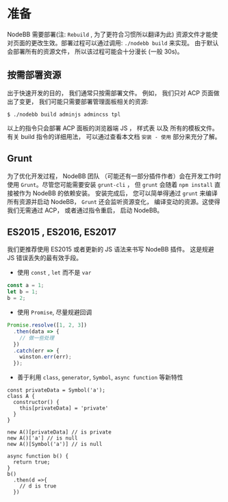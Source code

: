 # 准备
NodeBB 需要部署(注: `Rebuild` , 为了更符合习惯所以翻译为此) 资源文件才能使对页面的更改生效。部署过程可以通过调用: `./nodebb build` 来实现。 由于默认会部署所有的资源文件， 所以该过程可能会十分漫长 (一般 30s)。

## 按需部署资源
出于快速开发的目的， 我们通常只按需部署文件。
例如， 我们只对 ACP 页面做出了变更， 我们可能只需要部署管理面板相关的资源:
```
$ ./nodebb build adminjs admincss tpl
```
以上的指令只会部署 ACP 面板的浏览器端 JS ， 样式表 以及 所有的模板文件。
有关 build 指令的详细用法， 可以通过查看本文档 `安装 - 使用` 部分来充分了解。

## Grunt
为了优化开发过程， NodeBB 团队 （可能还有一部分插件作者）会在开发工作时使用 `Grunt`。尽管您可能需要安装 `grunt-cli` ， 但 `grunt` 会随着 `npm install` 直接被作为 NodeBB 的依赖安装。
安装完成后， 您可以简单得通过 `grunt` 来编译所有资源并启动 NodeBB， `Grunt` 还会监听资源变化， 编译变动的资源。这使得我们无需通过 ACP， 或者通过指令重启， 启动 NodeBB。

## ES2015 , ES2016, ES2017
我们更推荐使用 ES2015 或者更新的 JS 语法来书写 NodeBB 插件。 这是规避 JS 错误丢失的最有效手段。
* 使用 `const` , `let` 而不是 `var`
```javascript
const a = 1;
let b = 1;
b = 2; 
```
* 使用 `Promise`, 尽量规避回调
```javascript
Promise.resolve([1, 2, 3])
  .then(data => {
    // 做一些处理
  })
  .catch(err => {
    winston.err(err);
  });
```
* 善于利用 `class`, `generator`, `Symbol`, `async function` 等新特性
```
const privateData = Symbol('a');
class A {
  constructor() {
    this[privateData] = 'private'
  }
}

new A()[privateData] // is private
new A()['a'] // is null 
new A()[Symbol('a')] // is null

async function b() {
  return true;
}
b()
  .then(d =>{
    // d is true
  })
```